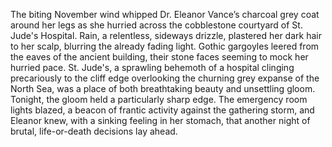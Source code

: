 The biting November wind whipped Dr. Eleanor Vance’s charcoal grey coat around her legs as she hurried across the cobblestone courtyard of St. Jude's Hospital.  Rain, a relentless, sideways drizzle, plastered her dark hair to her scalp, blurring the already fading light.  Gothic gargoyles leered from the eaves of the ancient building, their stone faces seeming to mock her hurried pace.  St. Jude's, a sprawling behemoth of a hospital clinging precariously to the cliff edge overlooking the churning grey expanse of the North Sea, was a place of both breathtaking beauty and unsettling gloom.  Tonight, the gloom held a particularly sharp edge. The emergency room lights blazed, a beacon of frantic activity against the gathering storm, and Eleanor knew, with a sinking feeling in her stomach, that another night of brutal, life-or-death decisions lay ahead.
